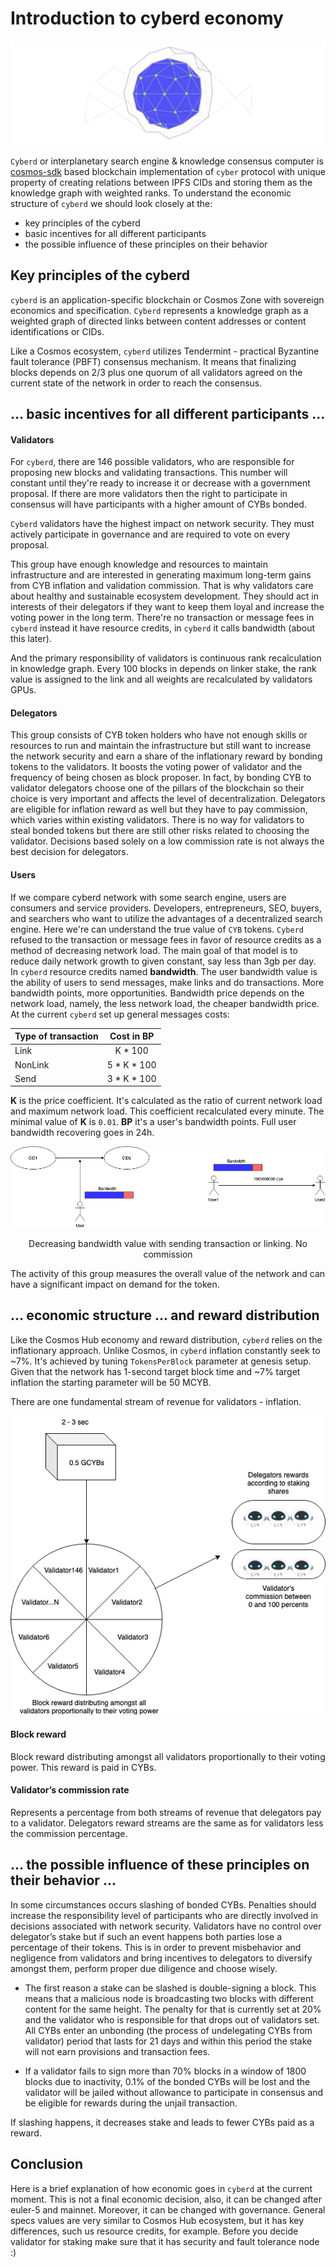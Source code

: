 # Introduction to cyberd economy

![cyberd](cyberd.png)

`Cyberd` or interplanetary search engine & knowledge consensus computer is [cosmos-sdk](https://github.com/cosmos/cosmos-sdk) based blockchain implementation of `cyber` protocol with unique property of creating relations between IPFS CIDs and storing them as the knowledge graph with weighted ranks. To understand the economic structure of `cyberd` we should look closely at the:
- key principles of the cyberd
- basic incentives for all different participants
- the possible influence of these principles on their behavior

## Key principles of the cyberd

`cyberd` is an application-specific blockchain or Cosmos Zone with sovereign economics and specification. `Cyberd` represents a knowledge graph as a weighted graph of directed links between content addresses or content identifications or CIDs.

Like a Cosmos ecosystem, `cyberd` utilizes Tendermint - practical Byzantine fault tolerance (PBFT) consensus mechanism. It means that finalizing blocks depends on 2/3 plus one quorum of all validators agreed on the current state of the network in order to reach the consensus.

## ... basic incentives for all different participants ...

#### Validators
For `cyberd`, there are 146 possible validators, who are responsible for proposing new blocks and validating transactions. This number will constant until they're ready to increase it or decrease with a government proposal. If there are more validators then the right to participate in consensus will have participants with a higher amount of CYBs bonded.

`Cyberd` validators have the highest impact on network security. They must actively participate in governance and are required to vote on every proposal.

This group have enough knowledge and resources to maintain infrastructure and are interested in generating maximum long-term gains from CYB inflation and validation commission. That is why validators care about healthy and sustainable ecosystem development. They should act in interests of their delegators if they want to keep them loyal and increase the voting power in the long term. There're no transaction or message fees in `cyberd` instead it have resource credits, in `cyberd` it calls bandwidth (about this later).

And the primary responsibility of validators is continuous rank recalculation in knowledge graph. Every 100 blocks in depends on linker stake, the rank value is assigned to the link and all weights are recalculated by validators GPUs.

#### Delegators
This group consists of CYB token holders who have not enough skills or resources to run and maintain the infrastructure but still want to increase the network security and earn a share of the inflationary reward by bonding tokens to the validators. It boosts the voting power of validator and the frequency of being chosen as block proposer. In fact, by bonding CYB to validator delegators choose one of the pillars of the blockchain so their choice is very important and affects the level of decentralization.
Delegators are eligible for inflation reward as well but they have to pay commission, which varies within existing validators. There is no way for validators to steal bonded tokens but there are still other risks related to choosing the validator. Decisions based solely on a low commission rate is not always the best decision for delegators.

#### Users
If we compare cyberd network with some search engine, users are consumers and service providers. Developers, entrepreneurs, SEO, buyers, and searchers who want to utilize the advantages of a decentralized search engine. Here we're can understand the true value of `CYB` tokens. `Cyberd` refused to the transaction or message fees in favor of resource credits as a method of decreasing network load. The main goal of that model is to reduce daily network growth to given constant, say less than 3gb per day. In `cyberd` resource credits named **bandwidth**. The user bandwidth value is the ability of users to send messages, make links and do transactions. More bandwidth points, more opportunities. Bandwidth price depends on the network load, namely, the less network load, the cheaper bandwidth price. At the current `cyberd` set up general messages costs:

| Type of transaction | Cost in BP |
| ------------- |:-------------:|
| Link|  K * 100 |
| NonLink | 5 \* K * 100 |
| Send | 3 \* K * 100 |

**K** is the price coefficient. It's calculated as the ratio of current network load and maximum network load. This coefficient recalculated every minute. The minimal value of **K** is `0.01`. **BP** it's a user's bandwidth points. Full user bandwidth recovering goes in 24h.

![bandwidth](Bandwidth.png)
<p align="center">Decreasing bandwidth value with sending transaction or linking. No commission</p>

The activity of this group measures the overall value of the network and can have a significant impact on demand for the token.

## ... economic structure ... and reward distribution

Like the Cosmos Hub economy and reward distribution, `cyberd` relies on the inflationary approach. Unlike Cosmos, in `cyberd` inflation constantly seek to ~7%. It's achieved by tuning `TokensPerBlock` parameter at genesis setup. Given that the network has 1-second target block time and ~7% target inflation the starting parameter will be 50 MCYB.

There are one fundamental stream of revenue for validators - inflation.

![rewards distribution](distr.png)

#### Block reward
Block reward distributing amongst all validators proportionally to their voting power. This reward is paid in CYBs.

#### Validator’s commission rate
Represents a percentage from both streams of revenue that delegators pay to a validator. Delegators reward streams are the same as for validators less the commission percentage.

## ... the possible influence of these principles on their behavior ...

In some circumstances occurs slashing of bonded CYBs. Penalties should increase the responsibility level of participants who are directly involved in decisions associated with network security. Validators have no control over delegator’s stake but if such an event happens both parties lose a percentage of their tokens. This is in order to prevent misbehavior and negligence from validators and bring incentives to delegators to diversify amongst them, perform proper due diligence and choose wisely.

- The first reason a stake can be slashed is double-signing a block. This means that a malicious node is broadcasting two blocks with different content for the same height. The penalty for that is currently set at 20% and the validator who is responsible for that drops out of validators set. All CYBs enter an unbonding (the process of undelegating CYBs from validator) period that lasts for 21 days and within this period the stake will not earn provisions and transaction fees.

- If a validator fails to sign more than 70% blocks in a window of 1800 blocks due to inactivity, 0.1% of the bonded CYBs will be lost and the validator will be jailed without allowance to participate in consensus and be eligible for rewards during the unjail transaction.

If slashing happens, it decreases stake and leads to fewer CYBs paid as a reward.

## Conclusion

Here is a brief explanation of how economic goes in `cyberd` at the current moment. This is not a final economic decision, also, it can be changed after euler-5 and mainnet. Moreover, it can be changed with governance. General specs values are very similar to Cosmos Hub ecosystem, but it has key differences, such us resource credits, for example. Before you decide validator for staking make sure that it has security and fault tolerance node :)
